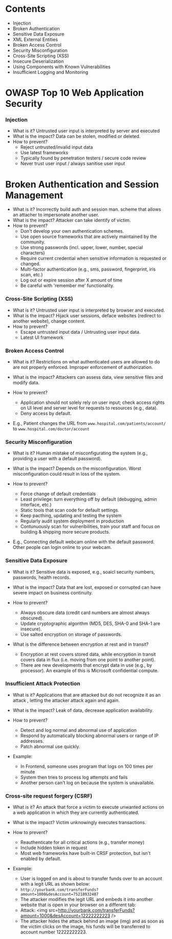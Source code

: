 # Contents

<ul>
    <li>Injection</li>
    <li>Broken Authentication</li>
    <li>Sensitive Data Exposure</li>
    <li>XML External Entities</li>
    <li>Broken Access Control</li>
    <li>Security Misconfiguration</li>
    <li>Cross-Site Scripting (XSS)</li>
    <li>Insecure Deserialization</li>
    <li>Using Components with Known Vulnerabilities</li>
    <li>Insufficient Logging and Monitoring</li>
</ul>

# OWASP Top 10 Web Application Security

### Injection

- What is it? Untrusted user input is interpreted by server and executed
- What is the impact? Data can be stolen, modified or deleted.
- How to prevent?
  - Reject untrusted/invalid input data
  - Use latest frameworks
  - Typically found by penetration testers / secure code review
  - Never trust user input / always sanitise user input

# Broken Authentication and Session Management

- What is it? Incorrectly build auth and session man. scheme that allows an attacher to impersonate another user.
- What is the impact? Attacker can take identify of victim.
- How to prevent?
  - Don't develop your own authentication schemes.
  - Use open source frameworks that are actively maintained by the community.
  - Use strong passwords (incl. upper, lower, number, special characters)
  - Require current credential when sensitive information is requested or changed.
  - Multi-factor authentication (e.g., sms, password, fingerprint, iris scan, etc.)
  - Log out or expire session after X amount of time
  - Be careful with 'remember me' functionality.

### Cross-Site Scripting (XSS)

- What is it? Untrusted user input is interpreted by browser and executed.
- What is the impact? Hijack user sessions, deface websites (redirect to another website), change content.
- How to prevent?
  - Escape untrusted input data / Untrusting user input data.
  - Latest UI framework

### Broken Access Control

- What is it? Restrictions on what authenticated users are allowed to do are not properly enforced. Improper enforcement of authorization.
- What is the impact? Attackers can assess data, view sensitive files and modify data.
- How to prevent?

  - Application should not solely rely on user input; check access rights on UI level and server level for requests to resources (e.g., data).
  - Deny access by default.

- E.g., Patient changes the URL from `www.hospital.com/patients/account/` to `www.hospital.com/doctor/account`

### Security Misconfiguration

- What is it? Human mistake of misconfigurating the system (e.g., providing a user with a default password).
- What is the impact? Depends on the misconfiguration. Worst misconfiguration could result in loss of the system.
- How to prevent?

  - Force change of default credentials
  - Least privilege: turn everything off by default (debugging, admin interface, etc.)
  - Static tools that scan code for default settings.
  - Keep pacthing, updating and testing the system
  - Regularly audit system deployment in production
  - Contunuously scan for vulneribilities, train your staff and focus on building & shipping more secure products.

- E.g., Connecting default webcam online with the default password. Other people can login online to your webcam.

### Sensitive Data Exposure

- What is it? Sensitive data is exposed, e.g., soaicl security numbers, passwords, health records.
- What is the impact? Data that are lost, exposed or corrupted can have severe impact on business continuity.
- How to prevent?

  - Always obscure data (credit card numbers are almost always obscured).
  - Update cryptographic algorithm (MD5, DES, SHA-0 and SHA-1 are insecure).
  - Use salted encryption on storage of passwords.

- What is the difference between encryption at rest and in transit?
  - Encryption at rest covers stored data, while encryption in transit covers data in flux (i.e. moving from one point to another point).
  - There are new developments that encrypt data in use (e.g., by processor). An example of this is Microsoft confidential compute.

### Insufficient Attack Protection

- What is it? Applications that are attacked but do not recognize it as an attack , letting the attacker attack again and again.
- What is the impact? Leak of data, decrease application availability.
- How to prevent? 
    - Detect and log normal and abnormal use of application
    - Respond by automatically blocking abnormal users or range of IP addresses.
    - Patch abnormal use quickly.

- Example:
    - In Frontend, someone uses program that logs on 100 times per minute
    - System then tries to process log attempts and fails
    - Another person can't log on because the system is unavailable.

### Cross-site request forgery (CSRF)

- What is it? An attack that force a victim to execute unwanted actions on a web application in which they are currently authenticated.
- What is the impact? Victim unknowingly executes transactions.
- How to prevent?
    - Reauthenticate for all critical actions (e.g., transfer money)
    - Include hidden token in request
    - Most web frameworks have built-in CRSF protection, but isn't enabled by default.

- Example:
    - User is logged on and is about to transfer funds over to an account with a legit URL as shown below:
    - `http://yourbank.com/transferFunds?amount=1000&desAccount=75218932487`
    - The attacker modifies the legit URL and embeds it into another website that is open in your browser on a different tab:
    - Attack: <img src=http://yourbank.com/transferFunds?amount=1000&desAccount=12222222223 />
    - The attacker hides the attack behind an image (img) and as soon as the victim clicks on the image, his funds will be transferred to account number 12222222223.

